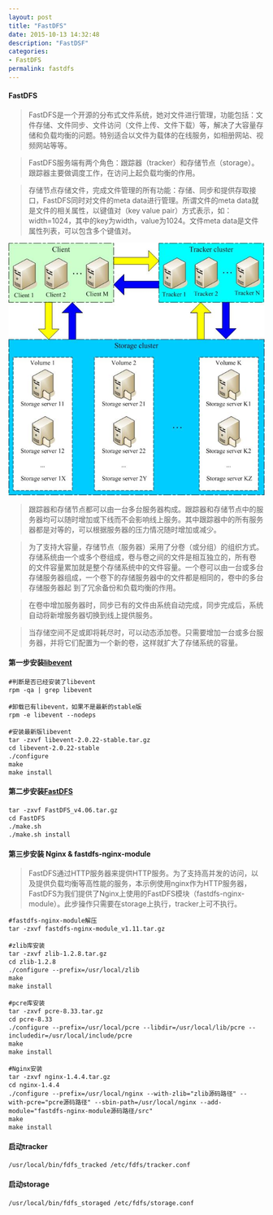 ```yaml
---
layout: post
title: "FastDFS"
date: 2015-10-13 14:32:48
description: "FastDSF"
categories:
- FastDFS
permalink: fastdfs
---
```

#### FastDFS

> FastDFS是一个开源的分布式文件系统，她对文件进行管理，功能包括：文件存储、文件同步、文件访问（文件上传、文件下载）等，解决了大容量存储和负载均衡的问题。特别适合以文件为载体的在线服务，如相册网站、视频网站等等。

> FastDFS服务端有两个角色：跟踪器（tracker）和存储节点（storage）。跟踪器主要做调度工作，在访问上起负载均衡的作用。

> 存储节点存储文件，完成文件管理的所有功能：存储、同步和提供存取接口，FastDFS同时对文件的meta data进行管理。所谓文件的meta data就是文件的相关属性，以键值对（key value pair）方式表示，如：width=1024，其中的key为width，value为1024。文件meta data是文件属性列表，可以包含多个键值对。

![](/assets/img/fastdfs.jpg)

> 跟踪器和存储节点都可以由一台多台服务器构成。跟踪器和存储节点中的服务器均可以随时增加或下线而不会影响线上服务。其中跟踪器中的所有服务器都是对等的，可以根据服务器的压力情况随时增加或减少。


> 为了支持大容量，存储节点（服务器）采用了分卷（或分组）的组织方式。存储系统由一个或多个卷组成，卷与卷之间的文件是相互独立的，所有卷 的文件容量累加就是整个存储系统中的文件容量。一个卷可以由一台或多台存储服务器组成，一个卷下的存储服务器中的文件都是相同的，卷中的多台存储服务器起 到了冗余备份和负载均衡的作用。

> 在卷中增加服务器时，同步已有的文件由系统自动完成，同步完成后，系统自动将新增服务器切换到线上提供服务。

> 当存储空间不足或即将耗尽时，可以动态添加卷。只需要增加一台或多台服务器，并将它们配置为一个新的卷，这样就扩大了存储系统的容量。

#### 第一步安装[libevent](/downloads/fastdfs/libevent-2.0.22-stable.tar.gz)

```vim
#判断是否已经安装了libevent
rpm -qa | grep libevent

#卸载已有libevent，如果不是最新的stable版
rpm -e libevent --nodeps

#安装最新版libevent
tar -zxvf libevent-2.0.22-stable.tar.gz
cd libevent-2.0.22-stable
./configure
make
make install
```

#### 第二步安装[FastDFS](/downloads/fastdfs/FastDFS_v4.06.tar.gz)

```vim
tar -zxvf FastDFS_v4.06.tar.gz
cd FastDFS
./make.sh
./make.sh install
```

#### 第三步安装 Nginx & fastdfs-nginx-module

> FastDFS通过HTTP服务器来提供HTTP服务。为了支持高并发的访问，以及提供负载均衡等高性能的服务，本示例使用nginx作为HTTP服务器，FastDFS为我们提供了Nginx上使用的FastDFS模块（fastdfs-nginx-module）。此步操作只需要在storage上执行，tracker上可不执行。

```vim
#fastdfs-nginx-module解压
tar -zxvf fastdfs-nginx-module_v1.11.tar.gz

#zlib库安装
tar -zxvf zlib-1.2.8.tar.gz
cd zlib-1.2.8
./configure --prefix=/usr/local/zlib
make
make install

#pcre库安装
tar -zxvf pcre-8.33.tar.gz
cd pcre-8.33
./configure --prefix=/usr/local/pcre --libdir=/usr/local/lib/pcre --includedir=/usr/local/include/pcre
make
make install

#Nginx安装
tar -zxvf nginx-1.4.4.tar.gz
cd nginx-1.4.4
./configure --prefix=/usr/local/nginx --with-zlib="zlib源码路径" --with-pcre="pcre源码路径" --sbin-path=/usr/local/nginx --add-module="fastdfs-nginx-module源码路径/src"
make
make install
```

#### 启动tracker

```vim
/usr/local/bin/fdfs_tracked /etc/fdfs/tracker.conf
```

#### 启动storage

```vim
/usr/local/bin/fdfs_storaged /etc/fdfs/storage.conf
```

